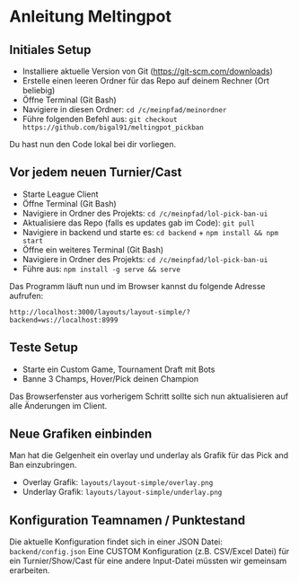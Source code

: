 # Anleitung Meltingpot

## Initiales Setup

* Installiere aktuelle Version von Git (https://git-scm.com/downloads)
* Erstelle einen leeren Ordner für das Repo auf deinem Rechner (Ort beliebig)
* Öffne Terminal (Git Bash)
* Navigiere in diesen Ordner: `cd /c/meinpfad/meinordner`
* Führe folgenden Befehl aus: `git checkout https://github.com/bigal91/meltingpot_pickban`

Du hast nun den Code lokal bei dir vorliegen.

## Vor jedem neuen Turnier/Cast

* Starte League Client
* Öffne Terminal (Git Bash)
* Navigiere in Ordner des Projekts: `cd /c/meinpfad/lol-pick-ban-ui`
* Aktualisiere das Repo (falls es updates gab im Code): `git pull`
* Navigiere in backend und starte es: `cd backend` + `npm install && npm start`
* Öffne ein weiteres Terminal (Git Bash)
* Navigiere in Ordner des Projekts: `cd /c/meinpfad/lol-pick-ban-ui`
* Führe aus: `npm install -g serve && serve`

Das Programm läuft nun und im Browser kannst du folgende Adresse aufrufen:

```
http://localhost:3000/layouts/layout-simple/?backend=ws://localhost:8999
```

## Teste Setup

* Starte ein Custom Game, Tournament Draft mit Bots
* Banne 3 Champs, Hover/Pick deinen Champion

Das Browserfenster aus vorherigem Schritt sollte sich nun aktualisieren auf alle Änderungen im Client.

## Neue Grafiken einbinden

Man hat die Gelgenheit ein overlay und underlay als Grafik für das Pick and Ban einzubringen.

* Overlay Grafik: `layouts/layout-simple/overlay.png`
* Underlay Grafik: `layouts/layout-simple/underlay.png`

## Konfiguration Teamnamen / Punktestand

Die aktuelle Konfiguration findet sich in einer JSON Datei: `backend/config.json`
Eine CUSTOM Konfiguration (z.B. CSV/Excel Datei) für ein Turnier/Show/Cast für eine andere Input-Datei müssten wir gemeinsam erarbeiten.
